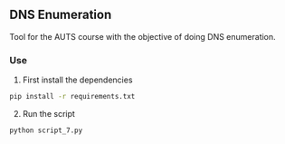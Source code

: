 ## DNS Enumeration

Tool for the AUTS course with the objective of doing DNS enumeration.

### Use

1. First install the dependencies

```sh
pip install -r requirements.txt
```

2. Run the script

```sh
python script_7.py
```
